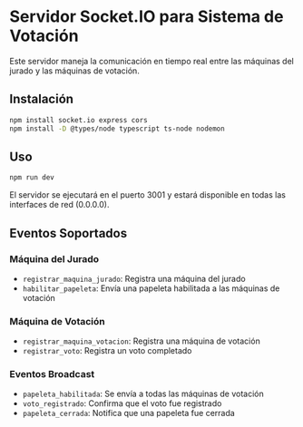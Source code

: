 # Servidor Socket.IO para Sistema de Votación

Este servidor maneja la comunicación en tiempo real entre las máquinas del jurado y las máquinas de votación.

## Instalación

```bash
npm install socket.io express cors
npm install -D @types/node typescript ts-node nodemon
```

## Uso

```bash
npm run dev
```

El servidor se ejecutará en el puerto 3001 y estará disponible en todas las interfaces de red (0.0.0.0).

## Eventos Soportados

### Máquina del Jurado
- `registrar_maquina_jurado`: Registra una máquina del jurado
- `habilitar_papeleta`: Envía una papeleta habilitada a las máquinas de votación

### Máquina de Votación  
- `registrar_maquina_votacion`: Registra una máquina de votación
- `registrar_voto`: Registra un voto completado

### Eventos Broadcast
- `papeleta_habilitada`: Se envía a todas las máquinas de votación
- `voto_registrado`: Confirma que el voto fue registrado
- `papeleta_cerrada`: Notifica que una papeleta fue cerrada
